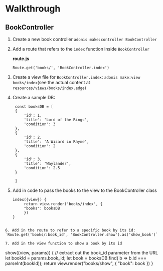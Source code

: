 # Walkthrough

## BookController

1. Create a new book controller
   `adonis make:controller BookController`

2. Add a route that refers to the `index` function inside `BookController`
   
   **route.js**
   ```
   Route.get('books/', 'BookController.index')
   ```

3. Create a view file for `BookController.index`:
   `adonis make:view books/index`(see the actual content at `resources/views/books/index.edge`)

4. Create a sample DB:
   ```
    const booksDB = [
    {
        'id': 1,
        'title': 'Lord of the Rings',
        'condition': 3
    },
    {
        'id': 2,
        'title': 'A Wizard in Rhyme',
        'condition': 2
    },
    {
        'id': 3,
        'title': 'Waylander',
        'condition': 2.5
    }

    ]
    ```

5. Add in code to pass the books to the view to the BookController class
   ```
   index({view}) {
        return view.render('books/index', {
        "books": booksDB
        })
   }
  ```

6. Add in the route to refer to a specific book by its id:
  `Route.get('books/:book_id', 'BookController.show').as('show_book')`

7. Add in the view function to show a book by its id
   ```
   show({view, params}) {
    // extract out the book_id parameter from the URL
    let bookId = params.book_id;
    let book = booksDB.find( b => b.id === parseInt(bookId));
    return view.render("books/show", {
      "book": book
    })
  }
  ```

  